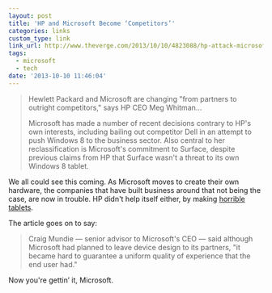 ```yaml
---
layout: post
title: 'HP and Microsoft Become ‘Competitors’'
categories: links
custom_type: link
link_url: http://www.theverge.com/2013/10/10/4823088/hp-attack-microsoft-in-public-as-outright-competitors
tags:
  - microsoft
  - tech
date: '2013-10-10 11:46:04'
---
```

> Hewlett Packard and Microsoft are changing "from partners to outright competitors," says HP CEO Meg Whitman…
>
>Microsoft has made a number of recent decisions contrary to HP's own interests, including bailing out competitor Dell in an attempt to push Windows 8 to the business sector. Also central to her reclassification is Microsoft's commitment to Surface, despite previous claims from HP that Surface wasn't a threat to its own Windows 8 tablet.

We all could see this coming. As Microsoft moves to create their own hardware, the companies that have built business around that not being the case, are now in trouble. HP didn't help itself either, by making [horrible tablets](http://www.theverge.com/2011/11/2/2533759/slate-2-hp-tries-tablets-again-with-windows-swype-and-a-stylus-for-699).

The article goes on to say:

>Craig Mundie — senior advisor to Microsoft's CEO — said although Microsoft had planned to leave device design to its partners, "it became hard to guarantee a uniform quality of experience that the end user had."

Now you're gettin’ it, Microsoft.

